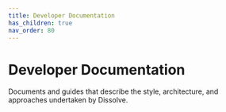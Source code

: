 ```yaml
---
title: Developer Documentation
has_children: true
nav_order: 80 
---
```

# Developer Documentation

Documents and guides that describe the style, architecture, and approaches undertaken by Dissolve.

